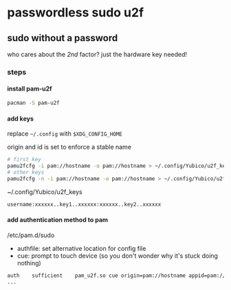# passwordless sudo u2f

## sudo without a password


who cares about the _2nd_ factor?
just the hardware key needed!

### steps

#### install pam-u2f

```sh
pacman -S pam-u2f
```

#### add keys

replace `~/.config` with `$XDG_CONFIG_HOME`

origin and id is set to enforce a stable name

```sh
# first key
pamu2fcfg -i pam://hostname -o pam://hostname > ~/.config/Yubico/u2f_keys
# other keys
pamu2fcfg -n -i pam://hostname -o pam://hostname > ~/.config/Yubico/u2f_keys
```

~/.config/Yubico/u2f_keys

```txt
username:xxxxxx..key1..xxxxxx:xxxxxx..key2..xxxxxx
```

#### add authentication method to pam

/etc/pam.d/sudo

- authfile: set alternative location for config file
- cue: prompt to touch device (so you don't wonder why it's stuck doing nothing)

```txt
auth    sufficient    pam_u2f.so cue origin=pam://hostname appid=pam://hostname
...
```
